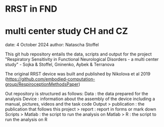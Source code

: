 # RRST in FND
# multi center study CH and CZ
 date: 	4 October 2024
 author: 	Natascha Stoffel

This git hub repository entails the data, scripts and output for the project "Respiratory Sensitivity in Functional Neurological Disorders - a multi center study" - Sojka & Stoffel, Gninenko, Aybek & Terranova

The original RRST device was built and published by Nikolova et al 2019
(https://github.com/embodied-computation-group/RespiroceptionMethodsPaper)

Out repository is structured as follows:
Data :		the data prepared for the analysis
Device :	information about the assembly of the device including a manual, pictures, videos and the task code
Output  >	publication : the publication that follows this project
        >	report : report in forms or mark down 
Scripts > 	Matlab : the script to run the analysis on Matlab
        >   R : the script to run the analysis on R



